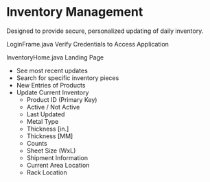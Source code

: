 # Inventory Management
Designed to provide secure, personalized updating of daily inventory.

LoginFrame.java
  Verify Credentials to Access Application

InventoryHome.java
  Landing Page 
  - See most recent updates
  - Search for specific inventory pieces
  - New Entries of Products
  - Update Current Inventory
    * Product ID (Primary Key)
    * Active / Not Active
    * Last Updated
    * Metal Type
    * Thickness [in.]
    * Thickness [MM]
    * Counts
    * Sheet Size (WxL)
    * Shipment Information
    * Current Area Location
    * Rack Location
